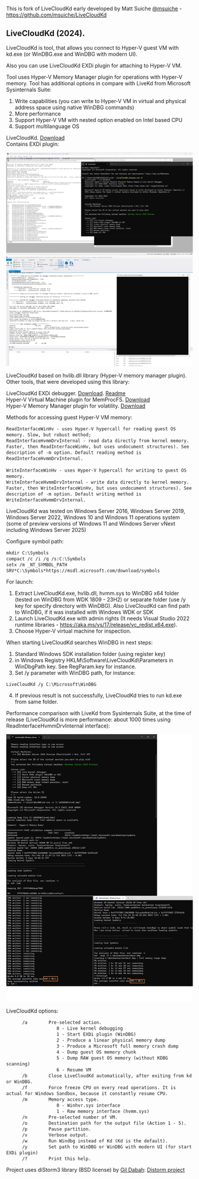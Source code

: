 This is fork of LiveCloudKd early developed by Matt Suiche [@msuiche](https://www.twitter.com/msuiche) - https://github.com/msuiche/LiveCloudKd

## LiveCloudKd (2024).

LiveCloudKd is tool, that allows you connect to Hyper-V guest VM with kd.exe (or WinDBG.exe and WinDBG with modern UI). 

Also you can use LiveCloudKd EXDi plugin for attaching to Hyper-V VM.  

Tool uses Hyper-V Memory Manager plugin for operations with Hyper-V memory.
Tool has additional options in compare with LiveKd from Microsoft Sysinternals Suite:

1. Write capabilities (you can write to Hyper-V VM in virtual and physical address space using native WinDBG commands)
2. More performance
3. Support Hyper-V VM with nested option enabled on Intel based CPU
4. Support multilanguage OS

LiveCloudKd. [Download](https://github.com/gerhart01/LiveCloudKd/releases/download/v2.6.1.20240228/LiveCloudKd.v2.6.1.20240228-release.zip)  
Contains EXDi plugin:  

![WinDBG](images/image03.png)
![WinDBG with modern UI](images/image04.png)

LiveCloudKd based on hvlib.dll library (Hyper-V memory manager plugin). Other tools, that were developed using this library:

LiveCloudKd EXDi debugger. [Download](https://github.com/gerhart01/LiveCloudKd/releases/download/v1.0.22021109/LiveCloudKd.EXDi.debugger.v1.0.22021109.zip). [Readme](https://github.com/gerhart01/LiveCloudKd/blob/master/ExdiKdSample/LiveDebugging.md)    
Hyper-V Virtual Machine plugin for MemProcFS. [Download](https://github.com/gerhart01/LiveCloudKd/releases/download/v1.2.20240228/leechcore_hyperv_plugin_28.02.2024.zip)  
Hyper-V Memory Manager plugin for volatility. [Download](https://github.com/gerhart01/Hyper-V-Tools/releases/download/1.0.20221109/Hyper-V.Memory.Manager.plugin.for.volatility.v1.0.20221109.zip)  

Methods for accessing guest Hyper-V VM memory: 

	ReadInterfaceWinHv - uses Hyper-V hypercall for reading guest OS memory. Slow, but robust method; 
	ReadInterfaceHvmmDrvInternal - read data directly from kernel memory. Faster, then ReadInterfaceWinHv, but uses undocument structures). See description of -m option. Default reading method is ReadInterfaceHvmmDrvInternal.
	
	WriteInterfaceWinHv - uses Hyper-V hypercall for writing to guest OS memory.
	WriteInterfaceHvmmDrvInternal - write data directly to kernel memory. Faster, then WriteInterfaceWinHv, but uses undocument structures). See description of -m option. Default writing method is WriteInterfaceHvmmDrvInternal.
	

LiveCloudKd was tested on Windows Server 2016, Windows Server 2019, Windows Server 2022, Windows 10 and Windows 11 operations system (some of preview versions of Windows 11 and Windows Server vNext including Windows Server 2025)

Configure symbol path:

``` 
mkdir C:\Symbols
compact /c /i /q /s:C:\Symbols
setx /m _NT_SYMBOL_PATH SRV*C:\Symbols*https://msdl.microsoft.com/download/symbols
```

For launch:

1. Extract LiveCloudKd.exe, hvlib.dll, hvmm.sys to WinDBG x64 folder (tested on WinDBG from WDK 1809 - 23H2) or separate folder (use /y key for specify directory with WinDBG). 
   Also LiveCloudKd can find path to WinDBG, if it was installed with Windows WDK or SDK
2. Launch LiveCloudKd.exe with admin rights (It needs Visual Studio 2022 runtime libraries - https://aka.ms/vs/17/release/vc_redist.x64.exe).
3. Choose Hyper-V virtual machine for inspection.  

When starting LiveCloudKd searches WinDBG in next steps:

1. Standard Windows SDK installation folder (using register key)
2. in Windows Registry HKLM\Software\LiveCloudKd\Parameters in WinDbgPath key. See RegParam.key for instance. 
3. Set /y parameter with WinDBG path, for instance: 

```
LiveCloudKd /y C:\Microsoft\WinDBG
```

4. If previous result is not successfully, LiveCloudKd tries to run kd.exe from same folder.

Performance comparison with LiveKd from Sysinternals Suite, at the time of release (LiveCloudKd is more performance: about 1000 times using ReadInterfaceHvmmDrvInternal interface):

![](images/image02.png)

LiveCloudKd options:

``` 
      /a        Pre-selected action.
                   0 - Live kernel debugging
                   1 - Start EXDi plugin (WinDBG)
                   2 - Produce a linear physical memory dump
                   3 - Produce a Microsoft full memory crash dump
                   4 - Dump guest OS memory chunk
                   5 - Dump RAW guest OS memory (without KDBG scanning)
                   6 - Resume VM
      /b        Close LiveCloudKd automatically, after exiting from kd or WinDBG.
      /f        Force freeze CPU on every read operations. It is actual for Windows Sandbox, because it constantly resume CPU.
      /m        Memory access type.
                   0 - Winhvr.sys interface
                   1 - Raw memory interface (hvmm.sys)
      /n        Pre-selected number of VM.
      /o        Destination path for the output file (Action 1 - 5).
      /p        Pause partition.
      /v        Verbose output.
      /w        Run Windbg instead of Kd (Kd is the default).
      /y        Set path to WinDBG or WinDBG with modern UI (for start EXDi plugin)
      /?        Print this help.
``` 

Project uses diStorm3 library (BSD license) by [Gil Dabah](https://twitter.com/_arkon): [Distorm project](https://github.com/gdabah/distorm)
